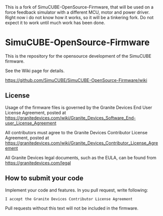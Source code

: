 This is a fork of SimuCUBE-OpenSource-Firmware, that will be used on a force feedback simulator with a different MCU, motor and power driver. Right now i do not know how it works, so it will be a tinkering fork. Do not expect it to work until much work has been done. 


# SimuCUBE-OpenSource-Firmware
This is the repository for the opensource development of the SimuCUBE firmware. 

See the Wiki page for details. 

https://github.com/SimuCUBE/SimuCUBE-OpenSource-Firmware/wiki

## License

Usage of the firmware files is governed by the Granite Devices End User License Agreement, posted at https://granitedevices.com/wiki/Granite_Devices_Software_End-user_License_Agreement

All contributors must agree to the Granite Devices Contributor License Agreement, posted at https://granitedevices.com/wiki/Granite_Devices_Contributor_License_Agreement

All Granite Devices legal documents, such as the EULA, can be found from https://granitedevices.com/legal

## How to submit your code

Implement your code and features. In you pull request, write following:

    I accept the Granite Devices Contributor License Agreement

Pull requests without this text will not be included in the firmware.
